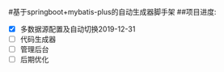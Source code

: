 #基于springboot+mybatis-plus的自动生成器脚手架
##项目进度:
>
  * [x] 多数据源配置及自动切换2019-12-31
  * [ ] 代码生成器
  * [ ] 管理后台
  * [ ] 后期优化